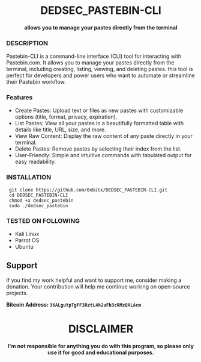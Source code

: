 

<h1 align="center"> DEDSEC_PASTEBIN-CLI </h1>
<h4 align="center"> allows you to manage your pastes directly from the terminal</h4>

### DESCRIPTION
Pastebin-CLI is a command-line interface (CLI) tool for interacting with Pastebin.com. It allows you to manage your pastes directly from the terminal, including creating, listing, viewing, and deleting pastes. this tool is perfect for developers and power users who want to automate or streamline their Pastebin workflow.

### Features

  * Create Pastes: Upload text or files as new pastes with customizable options (title, format, privacy, expiration).
  * List Pastes: View all your pastes in a beautifully formatted table with details like title, URL, size, and more.
  * View Raw Content: Display the raw content of any paste directly in your terminal.
  * Delete Pastes: Remove pastes by selecting their index from the list.
  * User-Friendly: Simple and intuitive commands with tabulated output for easy readability.

### INSTALLATION
     git clone https://github.com/0xbitx/DEDSEC_PASTEBIN-CLI.git
     cd DEDSEC_PASTEBIN-CLI
     chmod +x dedsec_pastebin
     sudo ./dedsec_pastebin

### TESTED ON FOLLOWING
* Kali Linux 
* Parrot OS 
* Ubuntu

## Support

If you find my work helpful and want to support me, consider making a donation. Your contribution will help me continue working on open-source projects.

**Bitcoin Address: `36ALguYpTgFF3RztL4h2uFb3cRMzQALAcm`**
   
<h1 align="center"> DISCLAIMER </h1>

<h4 align="center">I'm not responsible for anything you do with this program, so please only use it for good and educational purposes. </h4>
